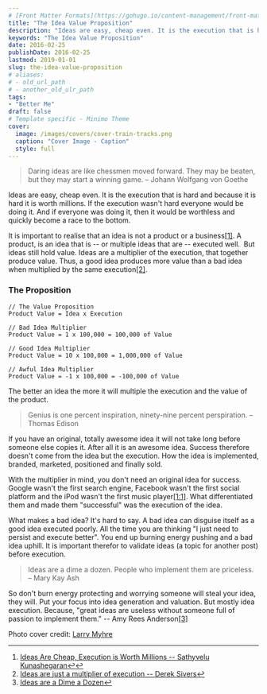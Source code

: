 ```yaml
---
# [Front Matter Formats](https://gohugo.io/content-management/front-matter/)
title: "The Idea Value Proposition"
description: "Ideas are easy, cheap even. It is the execution that is hard, and because it is hard it is worth millions."
keywords: "The Idea Value Proposition"
date: 2016-02-25
publishDate: 2016-02-25
lastmod: 2019-01-01
slug: the-idea-value-proposition
# aliases:
# - old_url_path
# - another_old_ulr_path
tags:
- "Better Me"
draft: false
# Template specific - Minimo Theme
cover:
  image: /images/covers/cover-train-tracks.png
  caption: "Cover Image - Caption"
  style: full
---
```


> Daring ideas are like chessmen moved forward. They may be beaten, but they may start a winning game. – Johann Wolfgang von Goethe

Ideas are easy, cheap even. It is the execution that is hard and because it is hard it is worth millions. If the execution wasn't hard everyone would be doing it. And if everyone was doing it, then it would be worthless and quickly become a race to the bottom.

It is important to realise that an idea is not a product or a business[[1]]([1]). A product, is an idea that is -- or multiple ideas that are -- executed well.  But ideas still hold value. Ideas are a multiplier of the execution, that together produce value. Thus, a good idea produces more value than a bad idea when multiplied by the same execution[[2]]([2]).

### The Proposition

    // The Value Proposition
    Product Value = Idea x Execution
    
    // Bad Idea Multiplier
    Product Value = 1 x 100,000 = 100,000 of Value
    
    // Good Idea Multiplier
    Product Value = 10 x 100,000 = 1,000,000 of Value
    
    // Awful Idea Multiplier
    Product Value = -1 x 100,000 = -100,000 of Value
    

The better an idea the more it will multiple the execution and the value of the product.

> Genius is one percent inspiration, ninety-nine percent perspiration. – Thomas Edison

If you have an original, totally awesome idea it will not take long before someone else copies it. After all it is an awesome idea. Success therefore doesn't come from the idea but the execution. How the idea is implemented, branded, marketed, positioned and finally sold.

With the multiplier in mind, you don't need an original idea for success. Google wasn't the first search engine, Facebook wasn't the first social platform and the iPod wasn't the first music player[[1:1]]([1:1]). What differentiated them and made them "successful" was the execution of the idea.

What makes a bad idea? It's hard to say. A bad idea can disguise itself as a good idea executed poorly. All the time you are thinking "I just need to persist and execute better". You end up burning energy pushing and a bad idea uphill. It is important therefor to validate ideas (a topic for another post) before execution.

> Ideas are a dime a dozen. People who implement them are priceless. – Mary Kay Ash

So don't burn energy protecting and worrying someone will steal your idea, they will. Put your focus into idea generation and valuation. But mostly idea execution. Because, "great ideas are useless without someone full of passion to implement them." -- Amy Rees Anderson[[3]]([3])

Photo cover credit: [Larry Myhre](https://www.flickr.com/photos/larrymyhre/23648279433/)

---

1. [Ideas Are Cheap, Execution is Worth Millions -- Sathyvelu Kunashegaran](https://medium.com/the-1-blog-series/ideas-are-cheap-execution-is-worth-millions-e203efbcaa49#.u9b3zzspk)[↩︎](↩︎)[↩︎](↩︎)
2. [Ideas are just a multiplier of execution -- Derek Sivers](https://sivers.org/multiply)[↩︎](↩︎)
3. [Ideas are a Dime a Dozen](http://www.forbes.com/sites/amyanderson/2013/03/14/ideas-are-a-dime-a-dozen-people-who-implement-them-are-priceless/#57e07877304b)[↩︎](↩︎)
